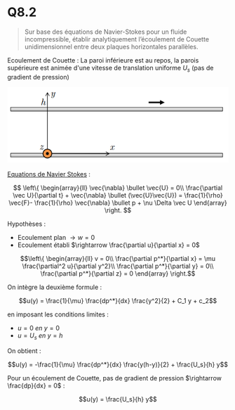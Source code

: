 # Q8.2

> Sur base des équations de Navier-Stokes pour un fluide incompressible, établir analytiquement l’écoulement de Couette unidimensionnel entre deux plaques horizontales parallèles.

Ecoulement de Couette : La paroi inférieure est au repos, la parois supérieure est animée d'une vitesse de translation uniforme $U_s$ (pas de gradient de pression)

![](attachments/Pasted%20image%2020230525095818.png)

[Equations de Navier Stokes](../Notion/Equations%20de%20Navier%20Stokes.md) : 

$$
\left\{
     \begin{array}{ll}
		\vec{\nabla} \bullet \vec{U} = 0\\
	     \frac{\partial \vec U}{\partial t} + \vec{\nabla} \bullet (\vec{U}\vec{U}) = \frac{1}{\rho} \vec{F}- \frac{1}{\rho} \vec{\nabla} \bullet p + \nu \Delta \vec U
     \end{array}
\right.
$$

Hypothèses :
- Ecoulement plan $\rightarrow w=0$
- Ecoulement établi $\rightarrow \frac{\partial u}{\partial x} = 0$

$$\left\{
     \begin{array}{ll}
		v = 0\\
	     \frac{\partial p^*}{\partial x} = \mu \frac{\partial^2 u}{\partial y^2}\\
	     \frac{\partial p^*}{\partial y} = 0\\
	     \frac{\partial p^*}{\partial z} = 0
     \end{array}
\right.$$

On intègre la deuxième formule :

$$u(y) = \frac{1}{\mu} \frac{dp^*}{dx} \frac{y^2}{2} + C_1 y + c_2$$

en imposant les conditions limites :
- $u=0 \ en \ y=0$
- $u=U_s \ en \ y=h$

On obtient :

$$u(y) = -\frac{1}{\mu} \frac{dp^*}{dx} \frac{y(h-y)}{2} + \frac{U_s}{h} y$$

Pour un écoulement de Couette, pas de gradient de pression $\rightarrow \frac{dp}{dx} = 0$ :

$$u(y) = \frac{U_s}{h} y$$